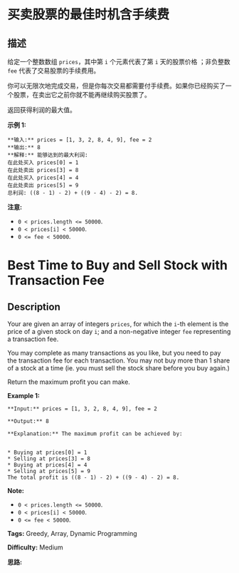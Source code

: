 # 买卖股票的最佳时机含手续费

## 描述

给定一个整数数组 `prices`，其中第 `i` 个元素代表了第 `i` 天的股票价格 ；非负整数 `fee` 代表了交易股票的手续费用。

你可以无限次地完成交易，但是你每次交易都需要付手续费。如果你已经购买了一个股票，在卖出它之前你就不能再继续购买股票了。

返回获得利润的最大值。

**示例 1:**

    
    
    **输入:** prices = [1, 3, 2, 8, 4, 9], fee = 2
    **输出:** 8
    **解释:** 能够达到的最大利润:  
    在此处买入 prices[0] = 1
    在此处卖出 prices[3] = 8
    在此处买入 prices[4] = 4
    在此处卖出 prices[5] = 9
    总利润: ((8 - 1) - 2) + ((9 - 4) - 2) = 8.

**注意:**

  * `0 < prices.length <= 50000`.
  * `0 < prices[i] < 50000`.
  * `0 <= fee < 50000`.



# Best Time to Buy and Sell Stock with Transaction Fee

## Description



Your are given an array of integers `prices`, for which the `i`-th element is the price of a given stock on day `i`; and a non-negative integer `fee` representing a transaction fee.

You may complete as many transactions as you like, but you need to pay the transaction fee for each transaction. You may not buy more than 1 share of a stock at a time (ie. you must sell the stock share before you buy again.)

Return the maximum profit you can make.

**Example 1:**  

    
    
    **Input:** prices = [1, 3, 2, 8, 4, 9], fee = 2
    **Output:** 8
    **Explanation:** The maximum profit can be achieved by:
    
    * Buying at prices[0] = 1
    * Selling at prices[3] = 8
    * Buying at prices[4] = 4
    * Selling at prices[5] = 9
    The total profit is ((8 - 1) - 2) + ((9 - 4) - 2) = 8.
    

**Note:**

* `0 < prices.length <= 50000`.
* `0 < prices[i] < 50000`.
* `0 <= fee < 50000`.


**Tags:** Greedy, Array, Dynamic Programming

**Difficulty:** Medium

**思路:**
